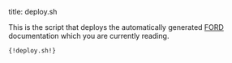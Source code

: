title: deploy.sh

This is the script that deploys the automatically generated
[FORD](https://github.com/cmacmackin/FORD) documentation which you are
currently reading.

```bash
{!deploy.sh!}
```

